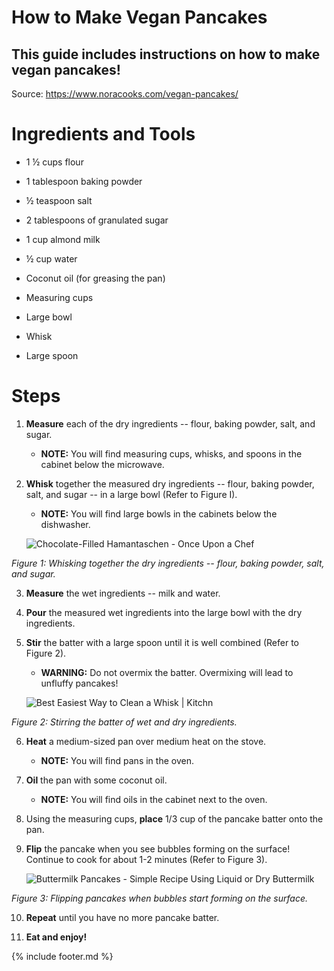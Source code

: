 # How to Make Vegan Pancakes
## This guide includes instructions on how to make vegan pancakes!

Source: <https://www.noracooks.com/vegan-pancakes/>

# Ingredients and Tools

-   1 ½ cups flour

-   1 tablespoon baking powder

-   ½ teaspoon salt

-   2 tablespoons of granulated sugar

-   1 cup almond milk

-   ½ cup water

-   Coconut oil (for greasing the pan)

-   Measuring cups

-   Large bowl

-   Whisk

-   Large spoon

# Steps 

1.  **Measure** each of the dry ingredients -- flour, baking powder, salt, and sugar.

    - **NOTE:** You will find measuring cups, whisks, and spoons in the cabinet below the microwave.

2.  **Whisk** together the measured dry ingredients -- flour, baking powder, salt, and sugar \-- in a large bowl (Refer to Figure I).

    - **NOTE:** You will find large bowls in the cabinets below the dishwasher.

    ![Chocolate-Filled Hamantaschen - Once Upon a
    Chef](images/media/image1.jpeg)

*Figure 1: Whisking together the dry ingredients -- flour, baking powder, salt, and sugar.*

3.  **Measure** the wet ingredients -- milk and water.

4.  **Pour** the measured wet ingredients into the large bowl with the dry ingredients.

5.  **Stir** the batter with a large spoon until it is well combined (Refer to Figure 2).

    - **WARNING:** Do not overmix the batter. Overmixing will lead to unfluffy pancakes!

    ![Best Easiest Way to Clean a Whisk \|
    Kitchn](images/media/image2.jpeg)

*Figure 2: Stirring the batter of wet and dry ingredients.*

6.  **Heat** a medium-sized pan over medium heat on the stove.

    - **NOTE:** You will find pans in the oven.

7.  **Oil** the pan with some coconut oil.

    - **NOTE:** You will find oils in the cabinet next to the oven.

8.  Using the measuring cups, **place** 1/3 cup of the pancake batter onto the pan.

9.  **Flip** the pancake when you see bubbles forming on the surface! Continue to cook for about 1-2 minutes (Refer to Figure 3).

    ![Buttermilk Pancakes - Simple Recipe Using Liquid or Dry
    Buttermilk](images/media/image3.jpeg)

*Figure 3: Flipping pancakes when bubbles start forming on the surface.*

10. **Repeat** until you have no more pancake batter.

11. **Eat and enjoy!**

{% include footer.md %}
